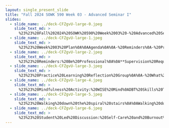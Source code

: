 ```yaml
---
layout: single_present_slide
title: "Fall 2024 SOWK 590 Week 03 - Advanced Seminar I"
slides:
  - slide_name: ../deck-CFZgvU-large-0.jpeg
    slide_text_md: >
      %23%23%20Fall%202024%20SOWK%20590%20Week%2003%20-%20Advanced%20Seminar%20I%0A%0Atitle:%20Fall%202024%20SOWK%20590%20Week%2003%20-%20Advanced%20Seminar%20I%0Adate:%202024-09-07%2009:44:00%0Alocation:%20Heritage%20University%0Atags:%0A%0A%20%20-%20Heritage%20University%0A%20%20-%20MSW%20Program%0A%20%20-%20SOWK%20590%0A%0Apresentation_video:%20%3E%0A%20%20%0Adescription:%20%3E%0A%0AWeek%20three%20is%20synchronous%20with%20having%20class%20on%20Saturday%20(09/07/24)%20week%20for%20SOWK%20590.%20We%20will%20have%20the%20following%20agenda:%0A%0A-%20Updates%0A-%20Practice%20Learning%20Reflection%20Group%0A-%20Mindfulness%20activity%0A-%20SLED:%20Self-Care%20and%20Burnout%20Prevention%0A%0AThe%20learning%20objectives%20this%20week%20include:%0A%0A-%20Students%20will%20recognize%20the%20shared%20experiences%20of%20peers%20in%20their%20practicum%20and%20be%20able%20to%20use%20the%20group%20as%20a%20method%20for%20sharing%20and%20problem-solving.%0A-%20Students%20will%20analyze%20their%20practicum%20experience,%20reflecting%20on%20how%20it%20connects%20to%20their%20development%20and%20demonstration%20of%20competence.%0A-%20Students%20will%20actively%20practice%20a%20mindfulness%20activity.%0A-%20Students%20consider%20self-care/burnout%20prevention%20and%20how%20they%20relate%20to%20their%20practice.%0A%0A%0A
  - slide_name: ../deck-CFZgvU-large-1.jpeg
    slide_text_md: >
      %23%23%20Week%2003%20Plan%0A%0AAgenda%0A%0A-%20Reminders%0A-%20Practice%20Learning%20Reflection%20Group%0A-%20Mindfulness%20activity%0A-%20SLED:%20Self-Care%20and%20Burnout%20Prevention%0A%0ALearning%20Objectives%0A%0A-%20Students%20will%20recognize%20the%20shared%20experiences%20of%20peers%20in%20their%20practicum%20and%20be%20able%20to%20use%20the%20group%20as%20a%20method%20for%20sharing%20and%20problem-solving.%0A-%20Students%20will%20analyze%20their%20practicum%20experience,%20reflecting%20on%20how%20it%20connects%20to%20their%20development%20and%20demonstration%20of%20competence.%0A-%20Students%20will%20actively%20practice%20a%20mindfulness%20activity.%0A-%20Students%20consider%20self-care/burnout%20prevention%20and%20how%20they%20relate%20to%20their%20practice.%0A%0A%0A
  - slide_name: ../deck-CFZgvU-large-2.jpeg
    slide_text_md: >
      %23%23%20Reminders:%20Be%20Professional%0A%0A**Supervision%20Requirement**:%20Students%20should%20know%20that%20supervision%20is%20not%20optional.%20It%20is%20required%20weekly%20and%20outlined%20in%20both%20the%20practicum%20manual%20and%20course%20syllabus.%20Students%20must%20complete%20a%20minimum%20of%2013%20supervisions%20this%20semester%20to%20pass.%0A-%20**Accommodations**:%20If%20you%20need%20accommodations,%20contact%20%20%0A%20%20%20%20%20%20%0A%20%20%20%20Bianca%20Chavez%20%20%0A%20%20%20%20Counselor/Accommodations%20Specialist%20%20%0A%20%20%20%20Office:%20Student%20Affairs%20Violet%20Lumley%20Rau%20Center%20%20%0A%20%20%20%20Phone:%20(509)%20865-8455%20%20%0A%20%20%20%20Ext:%201742%0A%0A-%20**Banking%20of%20Hours**:%20Students%20can%20bank%20up%20to%2020%20hours,%20but%20no%20more.%20While%20some%20students%20want%20to%20accumulate%20more%20hours%20to%20finish%20early,%20the%20focus%20should%20be%20on%20the%20practicum%20experience,%20not%20just%20hours.%0A-%20**Supervision%20Agendas**:%20Some%20students%20struggle%20with%20content%20for%20supervision,%20but%20since%20it's%20mandatory,%20we%20can%20guide%20them%20in%20creating%20supervision%20agendas.%20I'll%20attach%20an%20example%20for%20your%20reference.%0A-%20**Communication**:%20Students%20need%20to%20respond%20to%20emails,%20texts,%20or%20calls%20within%2024-48%20hours.%20If%20you%20prefer%20other%20guidelines,%20please%20feel%20free%20to%20share,%20and%20we'll%20remind%20students%20accordingly.%0A-%20**Learning%20Contracts**:%20Some%20students%20are%20anxious%20about%20their%20learning%20contracts.%20We'll%20be%20working%20with%20them%20closely,%20and%20site%20visits%20are%20planned%20soon%20to%20review%20contracts%20and%20tour%20practicum%20sites.%0A-%20**Competing%20Journal%20and%20Hours**%0A%0A%0A
  - slide_name: ../deck-CFZgvU-large-3.jpeg
    slide_text_md: >
      %23%23%20Practice%20Learning%20Reflection%20Group%0A%0A-%20What%20are%20our%20group%20norms%0A-%20What%20animal%20would%20your%20practicum%20have%20been%20this%20last%20week%0A-%20What%20are%20some%20of%20the%20things%20that%20are%20happening%20in%20your%20practicums%0A-%20What%20are%20some%20of%20the%20needs%20of%20the%20clients%20you%20are%20working%20with%0A-%20What%20is%20something%20that%20has%20been%20unexpected%20so%20far%0A%0A
  - slide_name: ../deck-CFZgvU-large-4.jpeg
    slide_text_md: >
      %23%23%20Mindfulness%20Activity:%20WISE%20Mind%0ADBT%20Skills%20Training%20Handbook%20(Linehan,%202015)%0A%0A%0AReasonable%20Mind%20Is:%0A%0A-%20Cool%0A-%20Rational%0A-%20Task-focused%0A%0AWhen%20in%20reasonable%20mind,%20you%20are%20ruled%20by%20facts,%20reasons,%20logic,%20and%20pragmatics.%20Values%20and%20feelings%20are%20not%20important.%0A%0AEmotion%20Mind%20Is:%0A-%20Hot%0A-%20Mood-Dependent%0A-%20Emotion%20Focused%0A%0AWhen%20in%20emotion%20mind,%20you%20are%20ruled%20by%20your%20moods,%20feelings,%20and%20urges%20to%20do%20or%20say%20things.%20Facts,%20reasons,%20and%20logic%20are%20not%20important.%0A%0AWise%20Mind%20Is:%0AThe%20wisdom%20within%20each%20person%0ASeeing%20the%20value%20of%20both%20reason%20and%20emotion%0ABringing%20left%20brain%20and%20right%20brain%20together%0AThe%20middle%20path%0A%0A
  - slide_name: ../deck-CFZgvU-large-5.jpeg
    slide_text_md: >
      %23%23%20Walking%20down%20the%20spiral%20stairs%0A%0AWalking%20down%20the%20spiral%20stairs%0AImagine%20that%20within%20you%20is%20a%20spiral%20staircase,%20winding%20down%20to%20your%20very%20center.%20Starting%20at%20the%20top%20walk%20very%20slowly%20down%20the%20staircase,%20going%20deeper%20and%20deeper%20within%20yourself.%0A%0ANotice%20the%20sensations.%20Rest%20by%20sitting%20on%20a%20step,%20or%20turn%20on%20lights%20on%20the%20way%20down%20if%20you%20wish.%20Do%20not%20force%20yourself%20further%20than%20you%20want%20to%20go.%20Notice%20the%20quiet.%20As%20you%20reach%20the%20center%20of%20your%20self,%20settle%20your%20attention%20there-perhaps%20in%20your%20gut%20or%20your%20abdomen.%0A%0A
  - slide_name: ../deck-CFZgvU-large-6.jpeg
    slide_text_md: >
      %23%23%20Student%20Led%20Discussion:%20Self-Care%20and%20Burnout%20Prevention%0A
---
```

